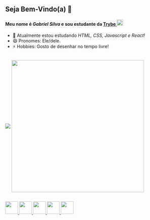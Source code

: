 ## Seja Bem-Vindo(a) 👋


#### Meu nome é _Gabriel Silva_ e sou estudante da <a href="https://www.betrybe.com/" target="_blank">Trybe <img class="marca" width= 20px src= https://cdn-images-1.medium.com/max/1200/1*_8rYOyJj9qiQsmeoVk3Gfg.png></a>

- 🌱 Atualmente estou estudando _HTML, CSS, Javascript e React!_
- 😄 Pronomes: Ele/dele.
- ⚡ Hobbies: Gosto de desenhar no tempo livre!

##

<div>
  <img align="center" src="https://github-readme-stats.vercel.app/api?username=gabrielsilvagaldino&show_icons=true&count_private=true&theme=transparent" />
  <img width="419" align="center" src="https://github-readme-stats.vercel.app/api/top-langs/?username=gabrielsilvagaldino&layout=compact&theme=transparent" />
</div>

##

<div style="display:inline_block">
  <a href="https://blog.betrybe.com/html/" alt="html-logo" target="_blank">
    <img width="40em" src="https://cdn.jsdelivr.net/gh/devicons/devicon/icons/html5/html5-original.svg" />
  </a>
  <a href="https://blog.betrybe.com/css/" alt="css-logo" target="_blank">
    <img width="40em" src="https://cdn.jsdelivr.net/gh/devicons/devicon/icons/css3/css3-original.svg" />
  </a>
  <a href="https://www.javascript.com/" alt="javascript-logo" target="_blank">
    <img width="40em" src="https://cdn.jsdelivr.net/gh/devicons/devicon/icons/javascript/javascript-original.svg" />
  </a>
  <a href="https://pt-br.reactjs.org" alt="react-logo" target="_blank">
    <img width="40em" src="https://cdn.jsdelivr.net/gh/devicons/devicon/icons/react/react-original.svg" />
  </a>
  <a href="https://www.python.org">
    <img width="40em" src="https://cdn4.iconfinder.com/data/icons/logos-and-brands/512/267_Python_logo-512.png" />
  </a>
</div>
